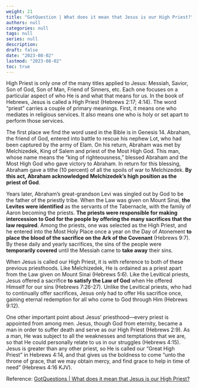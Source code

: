 ```yaml
---
weight: 21
title: "GotQuestion | What does it mean that Jesus is our High Priest?"
authors: null
categories: null
tags: null
series: null
description: 
draft: false
date: "2023-08-02"
lastmod: "2023-08-02"
toc: true
---
```


<!--more-->

High Priest is only one of the many titles applied to Jesus: Messiah, Savior, Son of God, Son of Man, Friend of Sinners, etc. Each one focuses on a particular aspect of who He is and what that means for us. In the book of Hebrews, Jesus is called a High Priest (Hebrews 2:17; 4:14). The word “priest” carries a couple of primary meanings. First, it means one who mediates in religious services. It also means one who is holy or set apart to perform those services.

The first place we find the word used in the Bible is in Genesis 14. Abraham, the friend of God, entered into battle to rescue his nephew Lot, who had been captured by the army of Elam. On his return, Abraham was met by Melchizedek, King of Salem and priest of the Most High God. This man, whose name means the “king of righteousness,” blessed Abraham and the Most High God who gave victory to Abraham. In return for this blessing, Abraham gave a tithe (10 percent) of all the spoils of war to Melchizedek. <b>By this act, Abraham acknowledged Melchizedek’s high position as the priest of God</b>.

Years later, Abraham’s great-grandson Levi was singled out by God to be the father of the priestly tribe. When the Law was given on Mount Sinai, <b>the Levites were identified</b> as the servants of the Tabernacle, with the family of Aaron becoming the priests. <b>The priests were responsible for making intercession to God for the people by offering the many sacrifices that the law required</b>. Among the priests, one was selected as the High Priest, and he entered into the Most Holy Place once a year on the Day of Atonement <b>to place the blood of the sacrifice on the Ark of the Covenant</b> (Hebrews 9:7). By these daily and yearly sacrifices, the sins of the people were <b>temporarily covered</b> until the Messiah came to <b>take away</b> their sins.

When Jesus is called our High Priest, it is with reference to both of these previous priesthoods. Like Melchizedek, He is ordained as a priest apart from the Law given on Mount Sinai (Hebrews 5:6). Like the Levitical priests, Jesus offered a sacrifice <b>to satisfy the Law of God</b> when He offered Himself for our sins (Hebrews 7:26-27). Unlike the Levitical priests, who had to continually offer sacrifices, Jesus only had to offer His sacrifice once, gaining eternal redemption for all who come to God through Him (Hebrews 9:12).

One other important point about Jesus’ priesthood—every priest is appointed from among men. Jesus, though God from eternity, became a man in order to suffer death and serve as our High Priest (Hebrews 2:9). As a man, He was subject to all the weaknesses and temptations that we are, so that He could personally relate to us in our struggles (Hebrews 4:15). Jesus is greater than any other priest, so He is called our “Great High Priest” in Hebrews 4:14, and that gives us the boldness to come “unto the throne of grace, that we may obtain mercy, and find grace to help in time of need” (Hebrews 4:16 KJV).

Reference: <a href = "https://www.gotquestions.org/Jesus-High-Priest.html" target="_blank" rel="noopener noreferrer">GotQuestions | What does it mean that Jesus is our High Priest?</a>